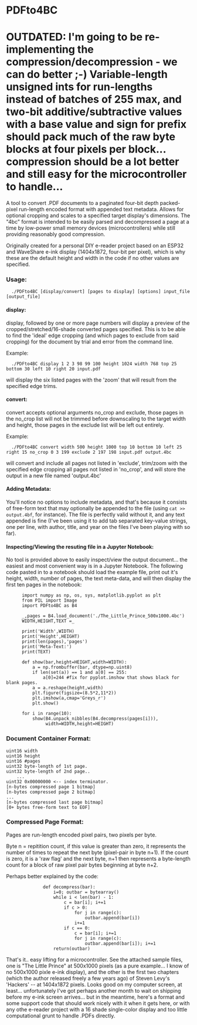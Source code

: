 # PDFto4BC

# OUTDATED: I'm going to be re-implementing the compression/decompression - we  can do better ;-) Variable-length unsigned ints for run-lengths instead of batches of 255 max, and two-bit additive/subtractive values with a base value and sign for prefix should pack much of the raw byte blocks at four pixels per block... compression should be a lot better and still easy for the microcontroller to handle... 

A tool to convert .PDF documents to a paginated four-bit depth packed-pixel run-length encoded format with appended text metadata. Allows for optional cropping and scales to a specified target display's dimensions. The "4bc" format is intended to be easily parsed and decompressed a page at a time by low-power small memory devices (microcontrollers) while still providing reasonably good compression. 

Originally created for a personal DIY e-reader project based on an ESP32 and WaveShare e-ink display (1404x1872, four-bit per pixel), which is why these are the default height and width in the code if no other values are specified.

### Usage:
      ./PDFto4BC [display/convert] [pages to display] [options] input_file [output_file]
  

#### display:
display, followed by one or more page numbers will display a preview of the cropped/stretched/16-shade converted pages specified.
This is to be able to find the 'ideal' edge cropping (and which pages to exclude from said cropping) for the document by trial and error from the command line.

Example:

      ./PDFto4BC display 1 2 3 98 99 100 height 1024 width 768 top 25 bottom 30 left 10 right 20 input.pdf
      
will display the six listed pages with the 'zoom' that will result from the specified edge trims.

#### convert:
convert accepts optional arguments no_crop and exclude, those pages in the no_crop list will not be trimmed before downscaling to the target width and height, those pages in the exclude list will be left out entirely.

Example:

      ./PDFto4BC convert width 500 height 1000 top 10 bottom 10 left 25 right 15 no_crop 0 3 199 exclude 2 197 198 input.pdf output.4bc

will convert and include all pages not listed in 'exclude', trim/zoom with the specified edge cropping all pages not listed in 'no_crop', and will store the output in a new file named 'output.4bc'
      
#### Adding Metadata:
You'll notice no options to include metadata, and that's because it consists of free-form text that may optionally be appended to the file (using `cat >> output.4bf`, for instance). The file is perfectly valid without it, and any text appended is fine (I've been using it to add tab separated key-value strings, one per line, with author, title, and year on the files I've been playing with so far).

#### Inspecting/Viewing the resuting file in a Jupyter Notebook:

No tool is provided above to easily inspect/view the output document... the easiest and most convenient way is in a Jupyter Notebook.  The following code pasted in to a notebook should load the example file, print out it's height, width, number of pages, the text meta-data, and will then display the first ten pages in the notebook:

          import numpy as np, os, sys, matplotlib.pyplot as plt
          from PIL import Image
          import PDFto4BC as B4

          _,pages = B4.load_document('./The_Little_Prince_500x1000.4bc')
          WIDTH,HEIGHT,TEXT =_

          print('Width',WIDTH)
          print('Height',HEIGHT)
          print(len(pages),'pages')
          print('Meta-Text:')
          print(TEXT)

          def show(bar,height=HEIGHT,width=WIDTH):
              a = np.frombuffer(bar, dtype=np.uint8)
              if len(set(a)) == 1 and a[0] == 255:
                  a[0]=244 #fix for pyplot.imshow that shows black for blank pages.
              a = a.reshape(height,width)
              plt.figure(figsize=(8.5*2,11*2))
              plt.imshow(a,cmap='Greys_r')
              plt.show()

          for i in range(10):
              show(B4.unpack_nibbles(B4.decompress(pages[i])),
                   width=WIDTH,height=HEIGHT)


### Document Container Format:
  
    uint16 width
    uint16 height
    uint16 #pages
    uint32 byte-length of 1st page.
    uint32 byte-length of 2nd page..
        ...
    uint32 0x00000000 <-- index terminator.
    [n-bytes compressed page 1 bitmap]
    [n-bytes compressed page 2 bitmap]
    ...
    [n-bytes compressed last page bitmap]
    [0+ bytes free-form text to EOF]
  
### Compressed Page Format:
Pages are run-length encoded pixel pairs, two pixels per byte.

Byte n = repitition count, if this value is greater than zero, it represents the number of times to repeat the next byte (pixel-pair in byte n+1). If the count is zero, it is a 'raw flag' and the next byte, n+1 then represents a byte-length count for a block of raw pixel pair bytes beginning at byte n+2.
           
Perhaps better explained by the code: 

                  def decompress(bar):
                      i=0; outbar = bytearray()
                      while i < len(bar) - 1:
                          c = bar[i]; i+=1
                          if c > 0:
                              for j in range(c):
                                  outbar.append(bar[i])
                              i+=1
                          if c == 0:
                              c = bar[i]; i+=1
                              for j in range(c):
                                  outbar.append(bar[i]); i+=1
                      return(outbar)         

That's it.. easy lifting for a microcontroller. See the attached sample files, one is "The Little Prince" at 500x1000 pixels (as a pure example... I know of no 500x1000 pixle e-ink display), and the other is the first two chapters (which the author released freely a few years ago) of Steven Levy's 'Hackers' -- at 1404x1872 pixels. Looks good on my computer screen, at least... unfortunately I've got perhaps another month to wait on shipping before my e-ink screen arrives... but in the meantime, here's a format and some support code that should work nicely with it when it gets here, or with any othe e-reader project with a 16 shade single-color display and too little computational grunt to handle .PDFs directly.
